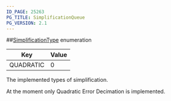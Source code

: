 ```yaml
---
ID_PAGE: 25263
PG_TITLE: SimplificationQueue
PG_VERSION: 2.1
---
```

##[SimplificationType](/classes/3.1/SimplificationType) enumeration

Key | Value
---|---
QUADRATIC | 0
The implemented types of simplification.

At the moment only Quadratic Error Decimation is implemented.

